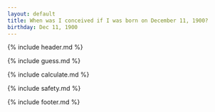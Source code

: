 ```yaml
---
layout: default
title: When was I conceived if I was born on December 11, 1900?
birthday: Dec 11, 1900
---
```


{% include header.md %}

{% include guess.md %}

{% include calculate.md %}

{% include safety.md %}

{% include footer.md %}



